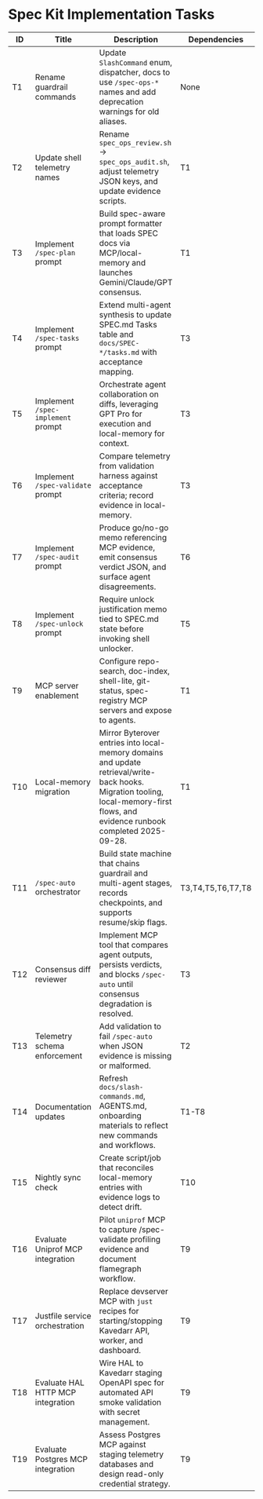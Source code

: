 # Spec Kit Implementation Tasks

| ID | Title | Description | Dependencies | Owner | Status |
| --- | --- | --- | --- | --- | --- |
| T1 | Rename guardrail commands | Update `SlashCommand` enum, dispatcher, docs to use `/spec-ops-*` names and add deprecation warnings for old aliases. | None | Code | Done |
| T2 | Update shell telemetry names | Rename `spec_ops_review.sh` → `spec_ops_audit.sh`, adjust telemetry JSON keys, and update evidence scripts. | T1 | Code | Done |
| T3 | Implement `/spec-plan` prompt | Build spec-aware prompt formatter that loads SPEC docs via MCP/local-memory and launches Gemini/Claude/GPT consensus. | T1 | Claude MAX | Done |
| T4 | Implement `/spec-tasks` prompt | Extend multi-agent synthesis to update SPEC.md Tasks table and `docs/SPEC-*/tasks.md` with acceptance mapping. | T3 | Claude MAX | Done |
| T5 | Implement `/spec-implement` prompt | Orchestrate agent collaboration on diffs, leveraging GPT Pro for execution and local-memory for context. | T3 | Code | Done |
| T6 | Implement `/spec-validate` prompt | Compare telemetry from validation harness against acceptance criteria; record evidence in local-memory. | T3 | Gemini Ultra | Done |
| T7 | Implement `/spec-audit` prompt | Produce go/no-go memo referencing MCP evidence, emit consensus verdict JSON, and surface agent disagreements. | T6 | Claude MAX | Done |
| T8 | Implement `/spec-unlock` prompt | Require unlock justification memo tied to SPEC.md state before invoking shell unlocker. | T5 | Gemini Ultra | Done |
| T9 | MCP server enablement | Configure repo-search, doc-index, shell-lite, git-status, spec-registry MCP servers and expose to agents. | T1 | Code | Done |
| T10 | Local-memory migration | Mirror Byterover entries into local-memory domains and update retrieval/write-back hooks. Migration tooling, local-memory-first flows, and evidence runbook completed 2025-09-28. | T1 | Code | Done |
| T11 | `/spec-auto` orchestrator | Build state machine that chains guardrail and multi-agent stages, records checkpoints, and supports resume/skip flags. | T3,T4,T5,T6,T7,T8 | Code | Done |
| T12 | Consensus diff reviewer | Implement MCP tool that compares agent outputs, persists verdicts, and blocks `/spec-auto` until consensus degradation is resolved. | T3 | Gemini Ultra | Done |
| T13 | Telemetry schema enforcement | Add validation to fail `/spec-auto` when JSON evidence is missing or malformed. | T2 | Code | Backlog |
| T14 | Documentation updates | Refresh `docs/slash-commands.md`, AGENTS.md, onboarding materials to reflect new commands and workflows. | T1-T8 | Code | In Progress |
| T15 | Nightly sync check | Create script/job that reconciles local-memory entries with evidence logs to detect drift. | T10 | Code | Backlog |
| T16 | Evaluate Uniprof MCP integration | Pilot `uniprof` MCP to capture /spec-validate profiling evidence and document flamegraph workflow. | T9 | Code | Backlog |
| T17 | Justfile service orchestration | Replace devserver MCP with `just` recipes for starting/stopping Kavedarr API, worker, and dashboard. | T9 | Code | Done |
| T18 | Evaluate HAL HTTP MCP integration | Wire HAL to Kavedarr staging OpenAPI spec for automated API smoke validation with secret management. | T9 | Code | In Progress |
| T19 | Evaluate Postgres MCP integration | Assess Postgres MCP against staging telemetry databases and design read-only credential strategy. | T9 | Code | Backlog |
